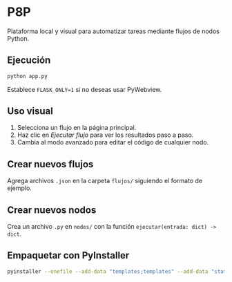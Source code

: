 # P8P

Plataforma local y visual para automatizar tareas mediante flujos de nodos Python.

## Ejecución

```bash
python app.py
```

Establece `FLASK_ONLY=1` si no deseas usar PyWebview.

## Uso visual

1. Selecciona un flujo en la página principal.
2. Haz clic en *Ejecutar flujo* para ver los resultados paso a paso.
3. Cambia al modo avanzado para editar el código de cualquier nodo.

## Crear nuevos flujos

Agrega archivos `.json` en la carpeta `flujos/` siguiendo el formato de ejemplo.

## Crear nuevos nodos

Crea un archivo `.py` en `nodes/` con la función `ejecutar(entrada: dict) -> dict`.

## Empaquetar con PyInstaller

```bash
pyinstaller --onefile --add-data "templates;templates" --add-data "static;static" app.py
```
